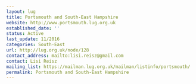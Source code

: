 ```yaml
---
layout: lug
title: Portsmouth and South-East Hampshire
website: http://www.portsmouth.lug.org.uk
established_date: ''
status: Active
last_update: 11/2016
categories: South-East
url: http://lug.org.uk/node/128
contact_address: mailto:lisi.reisz@gmail.com
contact: Lisi Reisz
mailing_list: https://mailman.lug.org.uk/mailman/listinfo/portsmouth/
permalink: Portsmouth and South-East Hampshire
---
```

